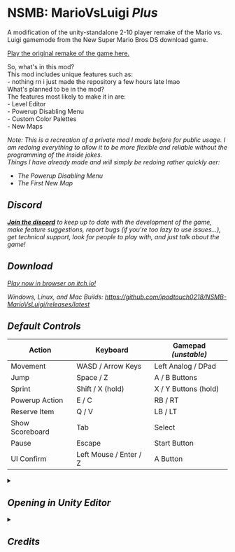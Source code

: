 # NSMB: MarioVsLuigi *Plus*
A modification of the unity-standalone 2-10 player remake of the Mario vs. Luigi gamemode from the New Super Mario Bros DS download game. 

<a href="https://github.com/ipodtouch0218/NSMB-MarioVsLuigi/">Play the original remake of the game here.<a/>

<section>
So, what's in this mod?<br>
This mod includes unique features such as:<br>
- nothing rn i just made the repository a few hours late lmao<br>
</section>
<section>
What's planned to be in the mod?<br>
The features most likely to make it in are:<br>
- Level Editor<br>
- Powerup Disabling Menu<br>
- Custom Color Palettes<br>
- New Maps<br>
</section>

<i>Note: This is a recreation of a private mod I made before for public usage. I am redoing everything to allow it to be more flexible and reliable without the programming of the inside jokes.</i><br>
<i>Things I have already made and will simply be redoing rather quickly aer:</i><br>
- <i>The Powerup Disabling Menu<i/>
- <i>The First New Map<i/>

## Discord
[**Join the discord**](https://discord.gg/dgKVaUKpj5) to keep up to date with the development of the game, make feature suggestions, report bugs (if you're too lazy to use issues...), get technical support, look for people to play with, and just talk about the game!

## Download

[Play now in browser on itch.io!](https://ipodtouch0218.itch.io/nsmb-mariovsluigi)

Windows, Linux, and Mac Builds: https://github.com/ipodtouch0218/NSMB-MarioVsLuigi/releases/latest

## Default Controls
| Action | Keyboard | Gamepad *(unstable)* |
| --- | --- | --- |
| Movement | WASD / Arrow Keys | Left Analog / DPad |
| Jump | Space / Z | A / B Buttons |
| Sprint | Shift / X (hold) | X / Y Buttons (hold) |
| Powerup Action | E / C | RB / RT |
| Reserve Item | Q / V | LB / LT |
| Show Scoreboard | Tab | Select |
| Pause | Escape | Start Button |
| UI Confirm | Left Mouse / Enter / Z | A Button |

<details>
  <summary><h2>Opening in Unity Editor</h2></summary>

1. Install Unity 2022.1.9f1 (or newer) via Unity Hub (Installs > Install Editor > Scroll to bottom)
2. Download and install [git](https://git-scm.com/downloads). Do NOT use the .zip download, as it will cause errors within Unity.
3. Open Command Prompt (Windows) or Terminal (MacOS / Linux)
4. Navigate to the folder you want the source code to be in using `cd <path>`. For example, `cd %USERPROFILE%\Documents` will save it in My Documents.
5. Clone the repository by running `git clone https://github.com/ipodtouch0218/NSMB-MarioVsLuigi.git` in the Command Prompt / Terminal
  - Optionally, [fork the repository](https://github.com/ipodtouch0218/NSMB-MarioVsLuigi/fork)
6. Open the project in Unity Hub (gray "Open" button in top right)
7. Change the Unity Editor to use your computer's platform in File > Build Settings
8. Create a build using "Build and Run" inside File > Build Settings, or Ctrl+B

</details>
<details>
  <summary><h2>Credits</h2></summary>

### Original Content:
* New Super Mario Bros.
* New Super Mario Bros. Wii
* Super Mario Maker 2

### Contributors:
* [@ipodtouch0218](https://github.com/ipodtouch0218)
* @GradedWarrior
* [@TheMoogle](https://github.com/TheMoogle)
* [@Skillz](https://github.com/Skillz808)
* [@skarph](https://github.com/skarph)
* [@Zest](https://github.com/zestydevy)
* [@kittenchilly](https://github.com/kittenchilly)
* [@Amy54Desu](https://github.com/Amy54Desu)
* [@Kraken](https://github.com/KrakHub)
* [@ShadowWalker13](https://github.com/ShadowWalker13)
* [@GithubSPerez](https://github.com/GithubSPerez)
* [@mindnomad](https://github.com/mindnomad)

### Music:
* [RENREN](https://mistajub.bandcamp.com/)

### QA Testing:
* TheCyVap
* Shadow_Walker13
  
### Level Design:
* Skarph
* TheCyVap
* mindnomad
 
### Rippers:
  
* Demon2Warrior (Background)
* VentureSonic (Background)
* Keira (Background)
* Ohthatguy (Background)
* Poudink (Tiles)
* Someone (Tiles)
* Hiccup (Tiles)
* Jouv (Tiles)
* Mr-SUGOI (Tiles)
* mindnomad (Tiles/Sound)
* Symbolcom (Enemies)
* Mr. C (Enemies)
* Ragey (Enemies)
* Technokami (Enemies)
* A Refracted Swindler (UI)
* Treeki (UI)
* Double S (Models)
* KartMakerBrosU (Models)
* TeridaxXDOO1 (Models)
* Skarph (Models/Sound)
* LukeWarnut (Sound)
* Luke Hackett (Sound)

</details>
